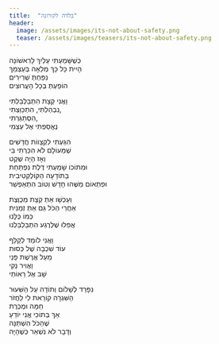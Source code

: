 ```yaml
---
title:  "בלדה לקורונה"
header:
  image: /assets/images/its-not-about-safety.png
  teaser: /assets/images/teasers/its-not-about-safety.png
---
```

כְּשֶׁשָּׁמַעְתִּי עָלַיִךְ לָרִאשׁוֹנָה  
הָיִית כָּל כָּךְ מְלֵאָה בְּעַצְמֵךְ  
נִפַּחְתְּ שְׁרִירִים  
הוֹפַעְתְּ בְּכָל הָעֲרוּצִים<!--more-->

וַאֲנִי קְצָת הִתְבַּלְבַּלְתִּי  
נִבְהַלְתִּי, הִתְכַּוַּצְתִּי,  
הִסְתַּגַּרְתִּי,  
נֶאֱסַפְתִּי אֶל עַצְמִי

הִגַּעְתִּי לִקְצָווֹת חֲדָשִׁים  
שֶׁמֵּעוֹלָם לֹא הִכַּרְתִּי בִּי  
וְאָז הָיָה שֶׁקֶט  
וּמִתּוֹכוֹ שָׁמַעְתִּי דֶּלֶת נִפְתַּחַת  
בַּתּוֹדָעָה הַקּוֹלֶקְטִיבִית  
וּפִתְאוֹם מַשֶּׁהוּ חָדָשׁ וְטוֹב הִתְאַפְשֵׁר

וְעַכְשָׁו אַתְּ קְצָת מְכֻוֶּצֶת  
אַחֲרֵי הַכֹּל גַּם אַתְּ זְמַנִּית  
כְּמוֹ כֻּלָּנוּ  
אֲפִלּוּ שֶׁלְּרֶגַע הִתְבַּלְבַּלְנוּ

וַאֲנִי לוֹמֵד לְקַלֵּף  
עוֹד שִׁכְבָה שֶׁל כְּסוּת  
מֵעַל אֲרֶשֶׁת פָּנַי  
וַאֲוִיר נָקִי  
שָׁב אֶל רֵאוֹתַי

נִפָּרֵד לְשָׁלוֹם וְתוֹדָה עַל הַשִּׁעוּר  
הַשִּׁגְרָה קוֹרֵאת לִי לַחֲזֹר  
חַמָּה וּמֻכֶּרֶת  
אַךְ בְּתוֹכִי אֲנִי יוֹדֵעַ  
שֶׁהַכֹּל הִשְׁתַּנָּה  
וְדָבָר לֹא נִשְׁאַר כְּשֶׁהָיָה
